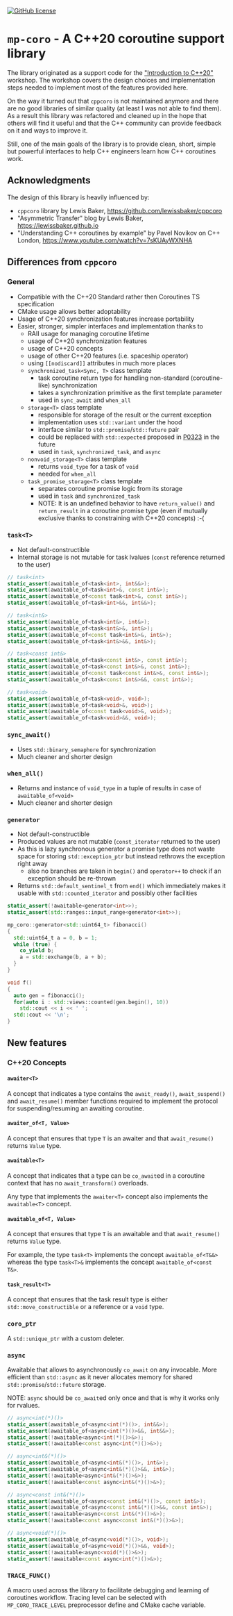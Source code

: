 [![GitHub license](https://img.shields.io/github/license/mpusz/mp-coro?cacheSeconds=3600&color=informational&label=License)](./LICENSE.md)

# `mp-coro` - A C++20 coroutine support library

The library originated as a support code for the ["Introduction to C++20"](https://train-it.eu/trainings/cpp/78-cpp-20)
workshop. The workshop covers the design choices and implementation steps needed to implement most of
the features provided here.

On the way it turned out that `cppcoro` is not maintained anymore and there are no good libraries of similar
quality (at least I was not able to find them). As a result this library was refactored and cleaned up
in the hope that others will find it useful and that the C++ community can provide feedback on it and ways
to improve it.

Still, one of the main goals of the library is to provide clean, short, simple but powerful interfaces to help
C++ engineers learn how C++ coroutines work.


## Acknowledgments

The design of this library is heavily influenced by:
- `cppcoro` library by Lewis Baker, https://github.com/lewissbaker/cppcoro
- "Asymmetric Transfer" blog by Lewis Baker, https://lewissbaker.github.io
- "Understanding C++ coroutines by example" by Pavel Novikov on C++ London, https://www.youtube.com/watch?v=7sKUAyWXNHA


## Differences from `cppcoro`

### General

- Compatible with the C++20 Standard rather then Coroutines TS specification
- CMake usage allows better adoptability
- Usage of C++20 synchronization features increase portability
- Easier, stronger, simpler interfaces and implementation thanks to
  - RAII usage for managing coroutine lifetime
  - usage of C++20 synchronization features
  - usage of C++20 concepts
  - usage of other C++20 features (i.e. spaceship operator)
  - using `[[nodiscard]]` attributes in much more places
  - `synchronized_task<Sync, T>` class template
    - task coroutine return type for handling non-standard (coroutine-like) synchronization
    - takes a synchronization primitive as the first template parameter
    - used in `sync_await` and `when_all`
  - `storage<T>` class template
    - responsible for storage of the result or the current exception
    - implementation uses `std::variant` under the hood
    - interface similar to `std::promise`/`std::future` pair
    - could be replaced with `std::expected` proposed in [P0323](https://wg21.link/p0323) in the future
    - used in `task`, `synchronized_task`, and `async`
  - `nonvoid_storage<T>` class template
    - returns `void_type` for a task of `void`
    - needed for `when_all`
  - `task_promise_storage<T>` class template
    - separates coroutine promise logic from its storage
    - used in `task` and `synchronized_task`
    - NOTE: It is an undefined behavior to have `return_value()` and `return_result` in a coroutine
      promise type (even if mutually exclusive thanks to constraining with C++20 concepts) :-(


### `task<T>`

- Not default-constructible
- Internal storage is not mutable for task lvalues (`const` reference returned to the user)

```cpp
// task<int>
static_assert(awaitable_of<task<int>, int&&>);
static_assert(awaitable_of<task<int>&, const int&>);
static_assert(awaitable_of<const task<int>&, const int&>);
static_assert(awaitable_of<task<int>&&, int&&>);

// task<int&>
static_assert(awaitable_of<task<int&>, int&>);
static_assert(awaitable_of<task<int&>&, int&>);
static_assert(awaitable_of<const task<int&>&, int&>);
static_assert(awaitable_of<task<int&>&&, int&>);

// task<const int&>
static_assert(awaitable_of<task<const int&>, const int&>);
static_assert(awaitable_of<task<const int&>&, const int&>);
static_assert(awaitable_of<const task<const int&>&, const int&>);
static_assert(awaitable_of<task<const int&>&&, const int&>);

// task<void>
static_assert(awaitable_of<task<void>, void>);
static_assert(awaitable_of<task<void>&, void>);
static_assert(awaitable_of<const task<void>&, void>);
static_assert(awaitable_of<task<void>&&, void>);
```

### `sync_await()`

- Uses `std::binary_semaphore` for synchronization
- Much cleaner and shorter design


### `when_all()`

- Returns and instance of `void_type` in a tuple of results in case of `awaitable_of<void>`
- Much cleaner and shorter design


### `generator`

- Not default-constructible
- Produced values are not mutable (`const_iterator` returned to the user)
- As this is lazy synchronous generator a promise type does not waste space for storing
  `std::exception_ptr` but instead rethrows the exception right away
  - also no branches are taken in `begin()` and `operator++` to check if an exception should
    be re-thrown
- Returns `std::default_sentinel_t` from `end()` which immediately makes it usable with
  `std::counted_iterator` and possibly other facilities

```cpp
static_assert(!awaitable<generator<int>>);
static_assert(std::ranges::input_range<generator<int>>);
```

```cpp
mp_coro::generator<std::uint64_t> fibonacci()
{
  std::uint64_t a = 0, b = 1;
  while (true) {
    co_yield b;
    a = std::exchange(b, a + b);
  }
}

void f()
{
  auto gen = fibonacci();
  for(auto i : std::views::counted(gen.begin(), 10))
    std::cout << i << ' ';
  std::cout << '\n';
}
```


## New features

### C++20 Concepts

#### `awaiter<T>`

A concept that indicates a type contains the `await_ready()`, `await_suspend()` and `await_resume()`
member functions required to implement the protocol for suspending/resuming an awaiting coroutine.

#### `awaiter_of<T, Value>`

A concept that ensures that type `T` is an awaiter and that `await_resume()` returns `Value` type.

#### `awaitable<T>`

A concept that indicates that a type can be `co_await`ed in a coroutine context that has no
`await_transform()` overloads.

Any type that implements the `awaiter<T>` concept also implements the `awaitable<T>` concept.

#### `awaitable_of<T, Value>`

A concept that ensures that type `T` is an awaitable and that `await_resume()` returns `Value` type.

For example, the type `task<T>` implements the concept `awaitable_of<T&&>` whereas the type
`task<T>&` implements the concept `awaitable_of<const T&>`.

#### `task_result<T>`

A concept that ensures that the task result type is either `std::move_constructible` or a
reference or a `void` type.


### `coro_ptr`

A `std::unique_ptr` with a custom deleter.


### `async`

Awaitable that allows to asynchronously `co_await` on any invocable. More efficient than `std::async`
as it never allocates memory for shared `std::promise`/`std::future` storage.

NOTE: `async` should be `co_await`ed only once and that is why it works only for rvalues.

```cpp
// async<int(*)()>
static_assert(awaitable_of<async<int(*)()>, int&&>);
static_assert(awaitable_of<async<int(*)()>&&, int&&>);
static_assert(!awaitable<async<int(*)()>&>);
static_assert(!awaitable<const async<int(*)()>&>);

// async<int&(*)()>
static_assert(awaitable_of<async<int&(*)()>, int&>);
static_assert(awaitable_of<async<int&(*)()>&&, int&>);
static_assert(!awaitable<async<int&(*)()>&>);
static_assert(!awaitable<const async<int&(*)()>&>);

// async<const int&(*)()>
static_assert(awaitable_of<async<const int&(*)()>, const int&>);
static_assert(awaitable_of<async<const int&(*)()>&&, const int&>);
static_assert(!awaitable<async<const int&(*)()>&>);
static_assert(!awaitable<const async<const int&(*)()>&>);

// async<void(*)()>
static_assert(awaitable_of<async<void(*)()>, void>);
static_assert(awaitable_of<async<void(*)()>&&, void>);
static_assert(!awaitable<async<void(*)()>&>);
static_assert(!awaitable<const async<int(*)()>&>);
```


### `TRACE_FUNC()`

A macro used across the library to facilitate debugging and learning of coroutines workflow.
Tracing level can be selected with `MP_CORO_TRACE_LEVEL` preprocessor define and CMake cache
variable.
